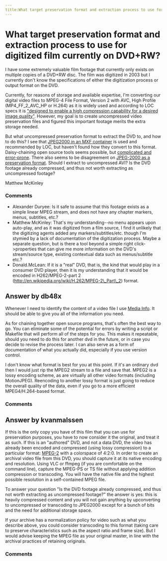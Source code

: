 ```yaml
---
title:What target preservation format and extraction process to use for digitized film currently on DVD+RW?
---
```

What target preservation format and extraction process to use for digitized film currently on DVD+RW?
=====================
I have some extremely valuable film footage that currently only exists
on multiple copies of a DVD+RW disc. The film was digitized in 2003 but
I currently don't know the specifications of either the digitization
process or output format on the DVD.

Currently, for reasons of storage and available expertise, I'm
converting our digital video files to MPEG-4 File Format, Version 2 with
AVC, High Profile (MP4\_FF\_2\_AVC\_HP or H.264) as it is widely used
and according to LOC specs it is ["designed to enable a high compression
capability for a desired image
quality"](http://www.digitalpreservation.gov/formats/fdd/fdd000081.shtml).
However, my goal is to create uncompressed video preservation files and
figured this important footage merits the extra storage needed.

But what uncompressed preservation format to extract the DVD to, and how
to do this? I see that [JPEG2000 in an MXF
container](http://www.digitalpreservation.gov/formats/fdd/fdd000013.shtml)
is used and recommended by LOC, but haven't found how they convert to
this format. Daisy-chaining open source tools seems possible, but
[complicated and
error-prone](https://groups.google.com/forum/?fromgroups=#!topic/archivematica/JnoAisQjuCA).
There also seems to be disagreement on [JPEG-2000 as a preservation
format](http://blogs.loc.gov/digitalpreservation/2013/01/is-jpeg-2000-a-preservation-risk/).
Should I extract to uncompressed AVI? Is the DVD footage already
compressed, and thus not worth extracting as uncompressed footage?

Matthew McKinley

### Comments ###
* Alexander Duryee: Is it safe to assume that this footage exists as a simple linear MPEG
stream, and does not have any chapter markers, menus, subtitles, etc.?
* Matthew McKinley: That's my understanding--no menu appears upon auto-play, and as it was
digitized from a film source, I find it unlikely that the digitizing
agents added any markers/subtitles/etc. though I'm stymied by a lack of
documentation of the digitization process. Maybe a separate question,
but is there a tool beyond a simple right click-\>properties that can
give me more information on the DVD's stream/source type, existing
contextual data such as menus/subtitle etc.?
* Donald.McLean: If it is a "real" DVD, that is, the kind that would play in a consumer
DVD player, then it is my understanding that it would be encoded in
H262/MPEG-2-part 2 (http://en.wikipedia.org/wiki/H.262/MPEG-2\_Part\_2)
format.


Answer by db48x
----------------
Whenever I need to identify the content of a video file I use [Media
Info](http://mediainfo.sourceforge.net/en). It should be able to give
you all of the information you need.

As for chaining together open source programs, that's often the best way
to go. You can eliminate some of the potential for errors by writing a
script or Makefile that will perform all of the steps for you. This
makes it repeatable, should you need to do this for another dvd in the
future, or in case you decide to revise the process later. I can also
serve as a form of documentation of what you actually did, especially if
you use version control.

I don't know what format is best for you at this point. If it's an
ordinary dvd then I would just rip the MPEG2 stream to a file and save
that. MPEG2 is a lossy encoding scheme, as are virtually all other video
formats (including MotionJPEG). Reencoding to another lossy format is
just going to reduce the overall quality of the data, even if you go to
a more efficient MPEG4/H.264-based format.

### Comments ###

Answer by kvanmalssen
----------------
If this is the only copy you have of this film that you can use for
preservation purposes, you have to now consider it the original, and
treat it as such. If this is an "authored" DVD, and not a data DVD, the
video has already been encoded and compressed (using lossy compression)
to a particular format:
[MPEG-2](http://en.wikipedia.org/wiki/MPEG-2#DVD-Video) with a
colorspace of 4:2:0. In order to create an archival video file from this
DVD, you should capture it at its native encoding and resolution. Using
VLC or ffmpeg (if you are comfortable on the command line), capture the
MPEG-PS or TS file without applying addition compression or transcoding.
You will have the native file and the highest possible resolution in a
self-contained MPEG file.

To answer your question "Is the DVD footage already compressed, and thus
not worth extracting as uncompressed footage?" the answer is yes: this
is heavily compressed content and you will not gain anything by
upconverting to uncompressed or transcoding to JPEG2000 except for a
bunch of bits and the need for additional storage space.

If your archive has a normalization policy for video such as what you
describe above, you could consider transcoding to this format (taking
care to preserve characteristics such as the aspect ratio and frame
size). But I would advise keeping the MPEG file as your original master,
in line with the archival practices of retaining originals.

### Comments ###

